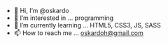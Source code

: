 - 👋 Hi, I’m @oskardo
- 👀 I’m interested in ... programming
- 🌱 I’m currently learning ... HTML5, CSS3, JS, SASS
- 📫 How to reach me ... oskardoh@gmail.com

<!---
oskardo/oskardo is a ✨ special ✨ repository because its `README.md` (this file) appears on your GitHub profile.
You can click the Preview link to take a look at your changes.
--->
